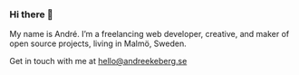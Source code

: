 ### Hi there 👋

My name is André. I’m a freelancing web developer, creative, and maker of open source projects, living in Malmö, Sweden.

Get in touch with me at hello@andreekeberg.se
